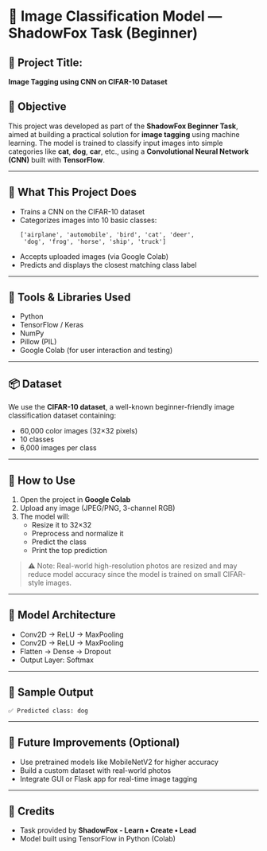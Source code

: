 
# 🧠 Image Classification Model — ShadowFox Task (Beginner)

## 📌 Project Title:
**Image Tagging using CNN on CIFAR-10 Dataset**

## 🎯 Objective

This project was developed as part of the **ShadowFox Beginner Task**, aimed at building a practical solution for **image tagging** using machine learning. The model is trained to classify input images into simple categories like **cat**, **dog**, **car**, etc., using a **Convolutional Neural Network (CNN)** built with **TensorFlow**.

---

## 📂 What This Project Does

- Trains a CNN on the CIFAR-10 dataset  
- Categorizes images into 10 basic classes:
  ```
  ['airplane', 'automobile', 'bird', 'cat', 'deer', 
   'dog', 'frog', 'horse', 'ship', 'truck']
  ```
- Accepts uploaded images (via Google Colab)
- Predicts and displays the closest matching class label

---

## 🧰 Tools & Libraries Used

- Python
- TensorFlow / Keras
- NumPy
- Pillow (PIL)
- Google Colab (for user interaction and testing)

---

## 📦 Dataset

We use the **CIFAR-10 dataset**, a well-known beginner-friendly image classification dataset containing:
- 60,000 color images (32×32 pixels)
- 10 classes
- 6,000 images per class

---

## 🚀 How to Use

1. Open the project in **Google Colab**
2. Upload any image (JPEG/PNG, 3-channel RGB)
3. The model will:
   - Resize it to 32×32
   - Preprocess and normalize it
   - Predict the class
   - Print the top prediction

> ⚠️ Note: Real-world high-resolution photos are resized and may reduce model accuracy since the model is trained on small CIFAR-style images.

---

## 🧠 Model Architecture

- Conv2D → ReLU → MaxPooling
- Conv2D → ReLU → MaxPooling
- Flatten → Dense → Dropout
- Output Layer: Softmax

---

## 🧪 Sample Output

```
✅ Predicted class: dog
```

---

## 📎 Future Improvements (Optional)

- Use pretrained models like MobileNetV2 for higher accuracy
- Build a custom dataset with real-world photos
- Integrate GUI or Flask app for real-time image tagging

---

## 🙌 Credits

- Task provided by **ShadowFox - Learn • Create • Lead**
- Model built using TensorFlow in Python (Colab)
